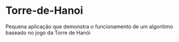 # Torre-de-Hanoi
Pequena aplicação que demonstra o funcionamento de um algoritimo baseado no jogo da Torre de Hanói

